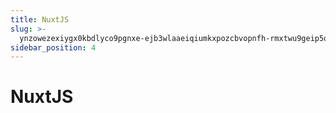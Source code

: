 ```yaml
---
title: NuxtJS
slug: >-
  ynzowezexiygx0kbdlyco9pgnxe-ejb3wlaaeiqiumkxpozcbvopnfh-rmxtwu9geip5o8kkeawck6dnn6e-deqcwvlndiaindkf0ikczjaunwq-enhswbxfmixo48khcrtcjz3dnde-fl0jwqnx6innzckymwkckyrkn1g-fl0jwq
sidebar_position: 4
---
```



# NuxtJS

